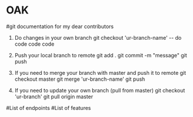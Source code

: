 # OAK
#git documentation for my dear contributors

1. Do changes in your own branch
git checkout 'ur-branch-name'
-- do code code code

2. Push your local branch to remote
git add . 
git commit -m "message"
git push

3. If you need to merge your branch with master and push it to remote
git checkout master
git merge 'ur-branch-name'
git push

4. If you need to update your own branch (pull from master) 
git checkout 'ur-branch'
git pull origin master


#List of endpoints
#List of features
